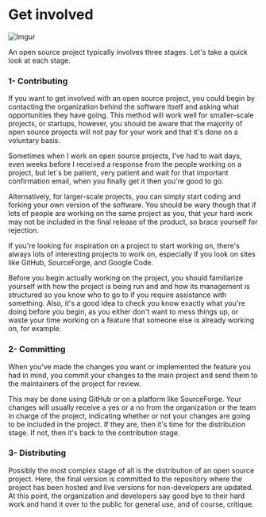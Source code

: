 # Get involved

![Imgur](http://i.imgur.com/KLnANGW.jpg)

An open source project typically involves three stages. Let's take a quick look at each stage.

### **1- Contributing**

If you want to get involved with an open source project, you could begin by contacting the organization behind the software itself and asking what opportunities they have going. This method will work well for smaller-scale projects, or startups, however, you should be aware that the majority of open source projects will not pay for your work and that it's done on a voluntary basis.

Sometimes when I work on open source projects, I've had to wait days, even weeks before I received a response from the people working on a project, but let´s be patient, very patient and wait for that important confirmation email, when you finally get it then you're good to go.

Alternatively, for larger-scale projects, you can simply start coding and forking your own version of the software. You should be wary though that if lots of people are working on the same project as you, that your hard work may not be included in the final release of the product, so brace yourself for rejection.

If you're looking for inspiration on a project to start working on, there's always lots of interesting projects to work on, especially if you look on sites like GitHub, SourceForge, and Google Code.

Before you begin actually working on the project, you should familiarize yourself with how the project is being run and and how its management is structured so you know who to go to if you require assistance with something. Also, it's a good idea to check you know exactly what you're doing before you begin, as you either don't want to mess things up, or waste your time working on a feature that someone else is already working on, for example.

### **2- Committing**

When you've made the changes you want or implemented the feature you had in mind, you commit your changes to the main project and send them to the maintainers of the project for review.

This may be done using GitHub or on a platform like SourceForge. Your changes will usually receive a yes or a no from the organization or the team in charge of the project, indicating whether or not your changes are going to be included in the project. If they are, then it's time for the distribution stage. If not, then it's back to the contribution stage.

### **3- Distributing**

Possibly the most complex stage of all is the distribution of an open source project. Here, the final version is committed to the repository where the project has been hosted and live versions for non-developers are updated. At this point, the organization and developers say good bye to their hard work and hand it over to the public for general use, and of course, critique.
